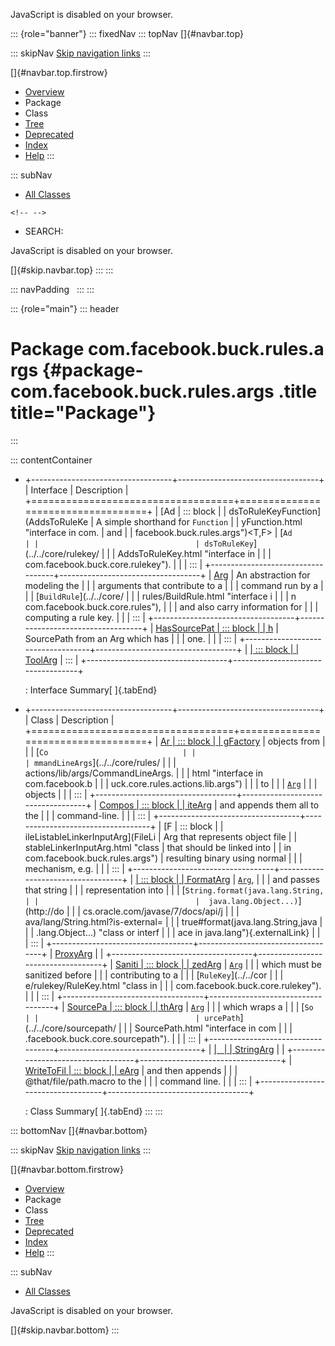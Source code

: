 <div>

JavaScript is disabled on your browser.

</div>

::: {role="banner"}
::: fixedNav
::: topNav
[]{#navbar.top}

::: skipNav
[Skip navigation links](#skip.navbar.top "Skip navigation links")
:::

[]{#navbar.top.firstrow}

-   [Overview](../../../../../index.html)
-   Package
-   Class
-   [Tree](package-tree.html)
-   [Deprecated](../../../../../deprecated-list.html)
-   [Index](../../../../../index-all.html)
-   [Help](../../../../../help-doc.html)
:::

::: subNav
-   [All Classes](../../../../../allclasses.html)

```{=html}
<!-- -->
```
-   SEARCH:

<div>

<div>

JavaScript is disabled on your browser.

</div>

</div>

[]{#skip.navbar.top}
:::
:::

::: navPadding
 
:::
:::

::: {role="main"}
::: header
# Package com.facebook.buck.rules.args {#package-com.facebook.buck.rules.args .title title="Package"}
:::

::: contentContainer
-   +-----------------------------------+-----------------------------------+
    | Interface                         | Description                       |
    +===================================+===================================+
    | [Ad                               | ::: block                         |
    | dsToRuleKeyFunction](AddsToRuleKe | A simple shorthand for `Function` |
    | yFunction.html "interface in com. | and                               |
    | facebook.buck.rules.args")\<T,​F\> | [`Ad                              |
    |                                   | dsToRuleKey`](../../core/rulekey/ |
    |                                   | AddsToRuleKey.html "interface in  |
    |                                   | com.facebook.buck.core.rulekey"). |
    |                                   | :::                               |
    +-----------------------------------+-----------------------------------+
    | [Arg](Arg.html "interface         | ::: block                         |
    | in com.facebook.buck.rules.args") | An abstraction for modeling the   |
    |                                   | arguments that contribute to a    |
    |                                   | command run by a                  |
    |                                   | [`BuildRule`](../../core/         |
    |                                   | rules/BuildRule.html "interface i |
    |                                   | n com.facebook.buck.core.rules"), |
    |                                   | and also carry information for    |
    |                                   | computing a rule key.             |
    |                                   | :::                               |
    +-----------------------------------+-----------------------------------+
    | [HasSourcePat                     | ::: block                         |
    | h](HasSourcePath.html "interface  | Interface for extracting a        |
    | in com.facebook.buck.rules.args") | SourcePath from an Arg which has  |
    |                                   | one.                              |
    |                                   | :::                               |
    +-----------------------------------+-----------------------------------+
    | [                                 | ::: block                         |
    | ToolArg](ToolArg.html "interface  | An Arg that just wraps a Tool.    |
    | in com.facebook.buck.rules.args") | :::                               |
    +-----------------------------------+-----------------------------------+

    : Interface Summary[ ]{.tabEnd}

-   +-----------------------------------+-----------------------------------+
    | Class                             | Description                       |
    +===================================+===================================+
    | [Ar                               | ::: block                         |
    | gFactory](ArgFactory.html "class  | Simple factory class to convert   |
    | in com.facebook.buck.rules.args") | objects from                      |
    |                                   | [`Co                              |
    |                                   | mmandLineArgs`](../../core/rules/ |
    |                                   | actions/lib/args/CommandLineArgs. |
    |                                   | html "interface in com.facebook.b |
    |                                   | uck.core.rules.actions.lib.args") |
    |                                   | to                                |
    |                                   | [`Arg`](Arg.html "interface       |
    |                                   | in com.facebook.buck.rules.args") |
    |                                   | objects                           |
    |                                   | :::                               |
    +-----------------------------------+-----------------------------------+
    | [Compos                           | ::: block                         |
    | iteArg](CompositeArg.html "class  | CompositeArg holds a list of args |
    | in com.facebook.buck.rules.args") | and appends them all to the       |
    |                                   | command-line.                     |
    |                                   | :::                               |
    +-----------------------------------+-----------------------------------+
    | [F                                | ::: block                         |
    | ileListableLinkerInputArg](FileLi | Arg that represents object file   |
    | stableLinkerInputArg.html "class  | that should be linked into        |
    | in com.facebook.buck.rules.args") | resulting binary using normal     |
    |                                   | mechanism, e.g.                   |
    |                                   | :::                               |
    +-----------------------------------+-----------------------------------+
    | [                                 | ::: block                         |
    | FormatArg](FormatArg.html "class  | Arg that stringifies another      |
    | in com.facebook.buck.rules.args") | [`Arg`](Arg.html "interface i     |
    |                                   | n com.facebook.buck.rules.args"), |
    |                                   | and passes that string            |
    |                                   | representation into               |
    |                                   | [`String.format(java.lang.String, |
    |                                   |  java.lang.Object...)`](http://do |
    |                                   | cs.oracle.com/javase/7/docs/api/j |
    |                                   | ava/lang/String.html?is-external= |
    |                                   | true#format(java.lang.String,java |
    |                                   | .lang.Object...) "class or interf |
    |                                   | ace in java.lang"){.externalLink} |
    |                                   | :::                               |
    +-----------------------------------+-----------------------------------+
    | [ProxyArg](ProxyArg.html "class   |                                   |
    | in com.facebook.buck.rules.args") |                                   |
    +-----------------------------------+-----------------------------------+
    | [Saniti                           | ::: block                         |
    | zedArg](SanitizedArg.html "class  | An                                |
    | in com.facebook.buck.rules.args") | [`Arg`](Arg.html "interface       |
    |                                   | in com.facebook.buck.rules.args") |
    |                                   | which must be sanitized before    |
    |                                   | contributing to a                 |
    |                                   | [`RuleKey`](../../cor             |
    |                                   | e/rulekey/RuleKey.html "class in  |
    |                                   | com.facebook.buck.core.rulekey"). |
    |                                   | :::                               |
    +-----------------------------------+-----------------------------------+
    | [SourcePa                         | ::: block                         |
    | thArg](SourcePathArg.html "class  | An                                |
    | in com.facebook.buck.rules.args") | [`Arg`](Arg.html "interface       |
    |                                   | in com.facebook.buck.rules.args") |
    |                                   | which wraps a                     |
    |                                   | [`So                              |
    |                                   | urcePath`](../../core/sourcepath/ |
    |                                   | SourcePath.html "interface in com |
    |                                   | .facebook.buck.core.sourcepath"). |
    |                                   | :::                               |
    +-----------------------------------+-----------------------------------+
    | [                                 |                                   |
    | StringArg](StringArg.html "class  |                                   |
    | in com.facebook.buck.rules.args") |                                   |
    +-----------------------------------+-----------------------------------+
    | [WriteToFil                       | ::: block                         |
    | eArg](WriteToFileArg.html "class  | Expands a delegated arg to a file |
    | in com.facebook.buck.rules.args") | and then appends                  |
    |                                   | \@that/file/path.macro to the     |
    |                                   | command line.                     |
    |                                   | :::                               |
    +-----------------------------------+-----------------------------------+

    : Class Summary[ ]{.tabEnd}
:::
:::

::: bottomNav
[]{#navbar.bottom}

::: skipNav
[Skip navigation links](#skip.navbar.bottom "Skip navigation links")
:::

[]{#navbar.bottom.firstrow}

-   [Overview](../../../../../index.html)
-   Package
-   Class
-   [Tree](package-tree.html)
-   [Deprecated](../../../../../deprecated-list.html)
-   [Index](../../../../../index-all.html)
-   [Help](../../../../../help-doc.html)
:::

::: subNav
-   [All Classes](../../../../../allclasses.html)

<div>

<div>

JavaScript is disabled on your browser.

</div>

</div>

[]{#skip.navbar.bottom}
:::

